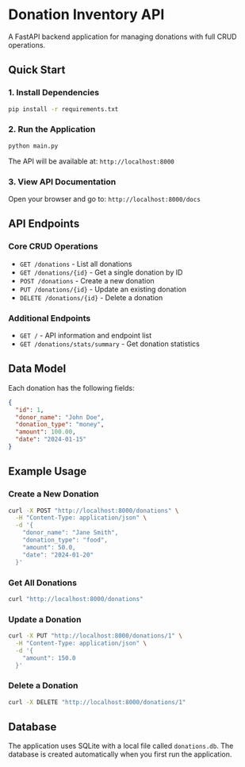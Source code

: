 # Donation Inventory API

A FastAPI backend application for managing donations with full CRUD operations.

## Quick Start

### 1. Install Dependencies

```bash
pip install -r requirements.txt
```

### 2. Run the Application

```bash
python main.py
```

The API will be available at: `http://localhost:8000`

### 3. View API Documentation

Open your browser and go to: `http://localhost:8000/docs`

## API Endpoints

### Core CRUD Operations

- `GET /donations` - List all donations
- `GET /donations/{id}` - Get a single donation by ID
- `POST /donations` - Create a new donation
- `PUT /donations/{id}` - Update an existing donation
- `DELETE /donations/{id}` - Delete a donation

### Additional Endpoints

- `GET /` - API information and endpoint list
- `GET /donations/stats/summary` - Get donation statistics

## Data Model

Each donation has the following fields:

```json
{
  "id": 1,
  "donor_name": "John Doe",
  "donation_type": "money",
  "amount": 100.00,
  "date": "2024-01-15"
}
```

## Example Usage

### Create a New Donation

```bash
curl -X POST "http://localhost:8000/donations" \
  -H "Content-Type: application/json" \
  -d '{
    "donor_name": "Jane Smith",
    "donation_type": "food",
    "amount": 50.0,
    "date": "2024-01-20"
  }'
```

### Get All Donations

```bash
curl "http://localhost:8000/donations"
```

### Update a Donation

```bash
curl -X PUT "http://localhost:8000/donations/1" \
  -H "Content-Type: application/json" \
  -d '{
    "amount": 150.0
  }'
```

### Delete a Donation

```bash
curl -X DELETE "http://localhost:8000/donations/1"
```

## Database

The application uses SQLite with a local file called `donations.db`. The database is created automatically when you first run the application.
